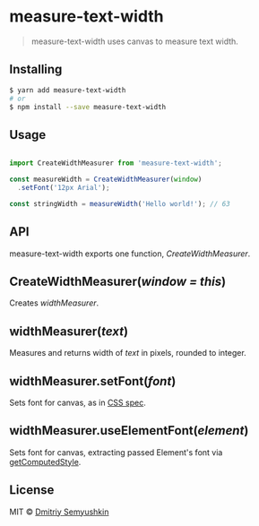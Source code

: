 # measure-text-width

> measure-text-width uses canvas to measure text width.
>

## Installing

```sh
$ yarn add measure-text-width
# or
$ npm install --save measure-text-width
```

## Usage

```js

import CreateWidthMeasurer from 'measure-text-width';

const measureWidth = CreateWidthMeasurer(window)
  .setFont('12px Arial');

const stringWidth = measureWidth('Hello world!'); // 63

```

## API

measure-text-width exports one function, *CreateWidthMeasurer*.

## CreateWidthMeasurer(*window = this*)

Creates *widthMeasurer*.

## widthMeasurer(*text*)

Measures and returns width of *text* in pixels, rounded to integer.

## widthMeasurer.setFont(*font*)

Sets font for canvas, as in [CSS spec](https://developer.mozilla.org/en-US/docs/Web/CSS/font).

## widthMeasurer.useElementFont(*element*)

Sets font for canvas, extracting passed Element's font via [getComputedStyle](https://developer.mozilla.org/ru/docs/Web/API/Window/getComputedStyle).

## License

MIT © [Dmitriy Semyushkin](https://devg.ru)
